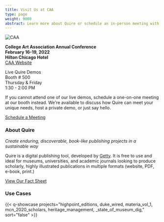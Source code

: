```yaml
---
title: Visit Us at CAA
type: page
weight: 9000
abstract: Learn more about Quire or schedule an in-person meeting with team
---
```

![CAA](/img/illustrations/caa-banner.jpg)

**College Art Association Annual Conference** <br/>
**February 16-19, 2022** <br/>
**Hilton Chicago Hotel** <br/>
[CAA Website](https://www.collegeart.org/programs/conference/conference2022)

Live Quire Demos <br/>
Booth # 500 <br/>
Thursday & Friday <br/>
1:30 - 2:00 PM

If you cannot attend one of our live demos, schedule a one-on-one meeting at our booth instead. We're available to discuss how Quire can meet your unique needs, host a private demo, or just say hello.

<div class="action-button">

[Schedule a Meeting](https://calendly.com/quire-caa/quire-at-caa)

</div>

### About Quire

*Create enduring, discoverable, book-like publishing projects in a sustainable way*

Quire is a digital publishing tool, developed by [Getty](https://getty.edu). It is free to use and ideal for museums, universities, and academic journals looking to produce scholarly, highly illustrated publications in multiple formats (website, PDF, e-book, print.)

[View Our Fact Sheet](/downloads/quire-fact-sheet.pdf)

### Use Cases

{{< q-showcase projects="highpoint_editions, duke_wired,  materia_vol_1,  mcn_2020_scholars, heritage_management, _state_of_museum_dig,"  sort="false" >}}

